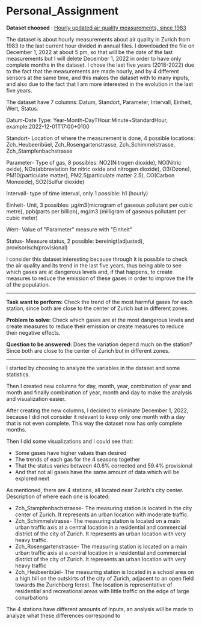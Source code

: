 # Personal_Assignment

**Dataset choosed** : [Hourly updated air quality measurements, since 1983](https://data.europa.eu/data/datasets/6a8f6d04-d078-4c27-a84c-f3e1bbc420ed-stadt-zurich?locale=en)

The dataset is about hourly measurements about air quality in Zurich from 1983 to the last current hour divided in annual files. I downloaded the file on December 1, 2022 at about 5 pm, so that will be the date of the last measurements but I will delete December 1, 2022 in order to have only complete months in the dataset. I chose the last five years (2018-2022) due to the fact that the measurements are made hourly, and by 4 different sensors at the same time, and this makes the dataset with to many inputs, and also due to the fact that I am more interested in the evolution in the last five years.
  
The dataset have 7 columns: Datum, Standort, Parameter, Intervall, Einheit, Wert, Status.

Datum-Date Type: Year-Month-DayTHour:Minute+StandardHour, example:2022-12-01T17:00+0100

Standort- Location of where the measurement is done, 4 possible locations: Zch_Heubeeribüel, Zch_Rosengartenstrasse, Zch_Schimmelstrasse, Zch_Stampfenbachstrasse

Parameter- Type of gas, 8 possibles: NO2(Nitrogen dioxide), NO(Nitric oxide), NOx(abbreviation for nitric oxide and nitrogen dioxide), O3(Ozone), PM10(particulate matter), PM2.5(particulate matter 2.5), CO(Carbon Monoxide), SO2(Sulfur dioxide)

Intervall- type of time interval, only 1 possible: h1 (hourly)

Einheit- Unit, 3 possibles: µg/m3(microgram of gaseous pollutant per cubic metre), ppb(parts per billion), mg/m3 (milligram of gaseous pollutant per cubic meter)

Wert- Value of "Parameter" measure with "Einheit"

Status- Measure status, 2 possible: bereinigt(adjusted), provisorisch(provisional)



I consider this dataset interesting because through it is possible to check the air quality and its trend in the last five years, thus being able to see which gases are at dangerous levels and, if that happens, to create measures to reduce the emission of these gases in order to improve the life of the population.

---

**Task want to perform:** 
Check the trend of the most harmful gases for each station, since both are close to the center of Zurich but in different zones.


**Problem to solve:**
Check which gases are at the most dangerous levels and create measures to reduce their emission or create measures to reduce their negative effects.


**Question to be answered:**
Does the variation depend much on the station?Since both are close to the center of Zurich but in different zones.

---

I started by choosing to analyze the variables in the dataset and some statistics.

Then I created new columns for day, month, year, combination of year and month and finally combination of year, month and day to make the analysis and visualization easier.

After creating the new columns, I decided to eliminate December 1, 2022, because I did not consider it relevant to keep only one month with a day that is not even complete. This way the dataset now has only complete months. 


Then I did some visualizations and I could see that:

* Some gases have higher values than desired
* The trends of each gas for the 4 seasons together
* That the status varies between 40.6% corrected and 59.4% provisional
* And that not all gases have the same amount of data which will be explored next






As mentioned, there are 4 stations, all located near Zurich's city center. Description of where each one is located:
* Zch_Stampfenbachstrasse- The measuring station is located in the city center of Zurich. It represents an urban location with moderate traffic. 
* Zch_Schimmelstrasse- The measuring station is located on a main urban traffic axis at a central location in a residential and commercial district of the city of Zurich. It represents an urban location with very heavy traffic.
* Zch_Rosengartenstrasse- The measuring station is located on a main urban traffic axis at a central location in a residential and commercial district of the city of Zurich. It represents an urban location with very heavy traffic
* Zch_Heubeeribüel- The measuring station is located in a school area on a high hill on the outskirts of the city of Zurich, adjacent to an open field towards the Zurichberg forest. The location is representative of residential and recreational areas with little traffic on the edge of large conurbations

The 4 stations have different amounts of inputs, an analysis will be made to analyze what these differences correspond to


























